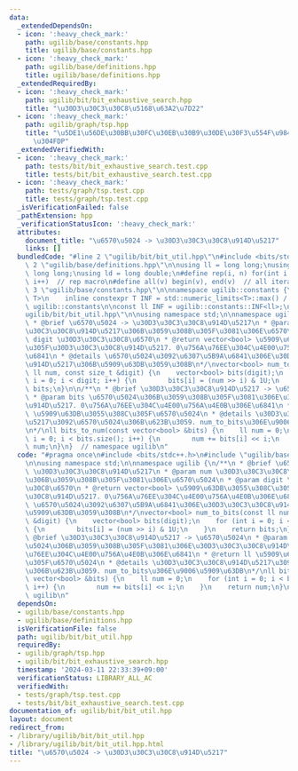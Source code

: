 ```yaml
---
data:
  _extendedDependsOn:
  - icon: ':heavy_check_mark:'
    path: ugilib/base/constants.hpp
    title: ugilib/base/constants.hpp
  - icon: ':heavy_check_mark:'
    path: ugilib/base/definitions.hpp
    title: ugilib/base/definitions.hpp
  _extendedRequiredBy:
  - icon: ':heavy_check_mark:'
    path: ugilib/bit/bit_exhaustive_search.hpp
    title: "\u30D3\u30C3\u30C8\u5168\u63A2\u7D22"
  - icon: ':heavy_check_mark:'
    path: ugilib/graph/tsp.hpp
    title: "\u5DE1\u56DE\u30BB\u30FC\u30EB\u30B9\u30DE\u30F3\u554F\u984C\u3092\u89E3\
      \u304FDP"
  _extendedVerifiedWith:
  - icon: ':heavy_check_mark:'
    path: tests/bit/bit_exhaustive_search.test.cpp
    title: tests/bit/bit_exhaustive_search.test.cpp
  - icon: ':heavy_check_mark:'
    path: tests/graph/tsp.test.cpp
    title: tests/graph/tsp.test.cpp
  _isVerificationFailed: false
  _pathExtension: hpp
  _verificationStatusIcon: ':heavy_check_mark:'
  attributes:
    document_title: "\u6570\u5024 -> \u30D3\u30C3\u30C8\u914D\u5217"
    links: []
  bundledCode: "#line 2 \"ugilib/bit/bit_util.hpp\"\n#include <bits/stdc++.h>\n#line\
    \ 2 \"ugilib/base/definitions.hpp\"\n\nusing ll = long long;\nusing ull = unsigned\
    \ long long;\nusing ld = long double;\n#define rep(i, n) for(int i = 0; i < (int)(n);\
    \ i++)  // rep macro\n#define all(v) begin(v), end(v)  // all iterator\n#line\
    \ 3 \"ugilib/base/constants.hpp\"\n\nnamespace ugilib::constants {\n    template<typename\
    \ T>\n    inline constexpr T INF = std::numeric_limits<T>::max() / 4;\n} // namespace\
    \ ugilib::constants\n\nconst ll INF = ugilib::constants::INF<ll>;\n#line 4 \"\
    ugilib/bit/bit_util.hpp\"\n\nusing namespace std;\n\nnamespace ugilib {\n/**\n\
    \ * @brief \u6570\u5024 -> \u30D3\u30C3\u30C8\u914D\u5217\n * @param num \u30D3\
    \u30C3\u30C8\u914D\u5217\u306B\u3059\u308B\u305F\u3081\u306E\u6570\u5024\n * @param\
    \ digit \u30D3\u30C3\u30C8\u6570\n * @return vector<bool> \u5909\u63DB\u3055\u308C\
    \u305F\u30D3\u30C3\u30C8\u914D\u5217. 0\u756A\u76EE\u304C\u4E00\u756A\u4E0B\u306E\
    \u6841\n * @details \u6570\u5024\u3092\u6307\u5B9A\u6841\u306E\u30D3\u30C3\u30C8\
    \u914D\u5217\u306B\u5909\u63DB\u3059\u308B\n*/\nvector<bool> num_to_bits(const\
    \ ll num, const size_t &digit) {\n    vector<bool> bits(digit);\n    for (int\
    \ i = 0; i < digit; i++) {\n        bits[i] = (num >> i) & 1U;\n    }\n    return\
    \ bits;\n}\n\n/**\n * @brief \u30D3\u30C3\u30C8\u914D\u5217 -> \u6570\u5024\n\
    \ * @param bits \u6570\u5024\u306B\u3059\u308B\u305F\u3081\u306E\u30D3\u30C3\u30C8\
    \u914D\u5217. 0\u756A\u76EE\u304C\u4E00\u756A\u4E0B\u306E\u6841\n * @return ll\
    \ \u5909\u63DB\u3055\u308C\u305F\u6570\u5024\n * @details \u30D3\u30C3\u30C8\u914D\
    \u5217\u3092\u6570\u5024\u306B\u623B\u3059. num_to_bits\u306E\u9006\u5909\u63DB\
    \n*/\nll bits_to_num(const vector<bool> &bits) {\n    ll num = 0;\n    for (int\
    \ i = 0; i < bits.size(); i++) {\n        num += bits[i] << i;\n    }\n    return\
    \ num;\n}\n}  // namespace ugilib\n"
  code: "#pragma once\n#include <bits/stdc++.h>\n#include \"ugilib/base/constants.hpp\"\
    \n\nusing namespace std;\n\nnamespace ugilib {\n/**\n * @brief \u6570\u5024 ->\
    \ \u30D3\u30C3\u30C8\u914D\u5217\n * @param num \u30D3\u30C3\u30C8\u914D\u5217\
    \u306B\u3059\u308B\u305F\u3081\u306E\u6570\u5024\n * @param digit \u30D3\u30C3\
    \u30C8\u6570\n * @return vector<bool> \u5909\u63DB\u3055\u308C\u305F\u30D3\u30C3\
    \u30C8\u914D\u5217. 0\u756A\u76EE\u304C\u4E00\u756A\u4E0B\u306E\u6841\n * @details\
    \ \u6570\u5024\u3092\u6307\u5B9A\u6841\u306E\u30D3\u30C3\u30C8\u914D\u5217\u306B\
    \u5909\u63DB\u3059\u308B\n*/\nvector<bool> num_to_bits(const ll num, const size_t\
    \ &digit) {\n    vector<bool> bits(digit);\n    for (int i = 0; i < digit; i++)\
    \ {\n        bits[i] = (num >> i) & 1U;\n    }\n    return bits;\n}\n\n/**\n *\
    \ @brief \u30D3\u30C3\u30C8\u914D\u5217 -> \u6570\u5024\n * @param bits \u6570\
    \u5024\u306B\u3059\u308B\u305F\u3081\u306E\u30D3\u30C3\u30C8\u914D\u5217. 0\u756A\
    \u76EE\u304C\u4E00\u756A\u4E0B\u306E\u6841\n * @return ll \u5909\u63DB\u3055\u308C\
    \u305F\u6570\u5024\n * @details \u30D3\u30C3\u30C8\u914D\u5217\u3092\u6570\u5024\
    \u306B\u623B\u3059. num_to_bits\u306E\u9006\u5909\u63DB\n*/\nll bits_to_num(const\
    \ vector<bool> &bits) {\n    ll num = 0;\n    for (int i = 0; i < bits.size();\
    \ i++) {\n        num += bits[i] << i;\n    }\n    return num;\n}\n}  // namespace\
    \ ugilib\n"
  dependsOn:
  - ugilib/base/constants.hpp
  - ugilib/base/definitions.hpp
  isVerificationFile: false
  path: ugilib/bit/bit_util.hpp
  requiredBy:
  - ugilib/graph/tsp.hpp
  - ugilib/bit/bit_exhaustive_search.hpp
  timestamp: '2024-03-11 22:33:39+09:00'
  verificationStatus: LIBRARY_ALL_AC
  verifiedWith:
  - tests/graph/tsp.test.cpp
  - tests/bit/bit_exhaustive_search.test.cpp
documentation_of: ugilib/bit/bit_util.hpp
layout: document
redirect_from:
- /library/ugilib/bit/bit_util.hpp
- /library/ugilib/bit/bit_util.hpp.html
title: "\u6570\u5024 -> \u30D3\u30C3\u30C8\u914D\u5217"
---
```


